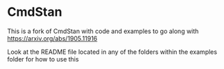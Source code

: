 # CmdStan

This is a fork of CmdStan with code and examples to go along with https://arxiv.org/abs/1905.11916

Look at the README file located in any of the folders within the examples folder for how to use this